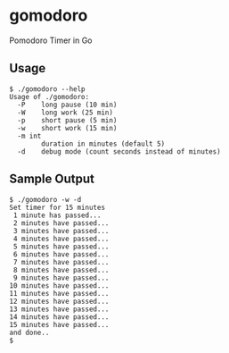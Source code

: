 # gomodoro
Pomodoro Timer in Go

## Usage

    $ ./gomodoro --help
    Usage of ./gomodoro:
      -P	long pause (10 min)
      -W	long work (25 min)
      -p	short pause (5 min)
      -w	short work (15 min)
      -m int
        	duration in minutes (default 5)
      -d	debug mode (count seconds instead of minutes)

## Sample Output

    $ ./gomodoro -w -d
    Set timer for 15 minutes
     1 minute has passed...
     2 minutes have passed...
     3 minutes have passed...
     4 minutes have passed...
     5 minutes have passed...
     6 minutes have passed...
     7 minutes have passed...
     8 minutes have passed...
     9 minutes have passed...
    10 minutes have passed...
    11 minutes have passed...
    12 minutes have passed...
    13 minutes have passed...
    14 minutes have passed...
    15 minutes have passed...
    and done..
    $

